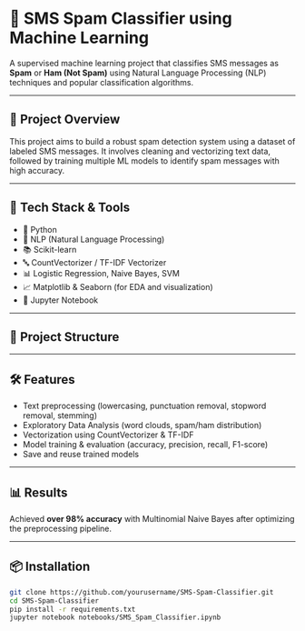 # 📩 SMS Spam Classifier using Machine Learning

A supervised machine learning project that classifies SMS messages as **Spam** or **Ham (Not Spam)** using Natural Language Processing (NLP) techniques and popular classification algorithms.

---

## 🚀 Project Overview

This project aims to build a robust spam detection system using a dataset of labeled SMS messages. It involves cleaning and vectorizing text data, followed by training multiple ML models to identify spam messages with high accuracy.

---

## 🧠 Tech Stack & Tools

- 🐍 Python  
- 💬 NLP (Natural Language Processing)  
- 📚 Scikit-learn  
- 🔤 CountVectorizer / TF-IDF Vectorizer  
- 📊 Logistic Regression, Naive Bayes, SVM  
- 📈 Matplotlib & Seaborn (for EDA and visualization)  
- 🧪 Jupyter Notebook

---

## 📂 Project Structure


---

## 🛠️ Features

- Text preprocessing (lowercasing, punctuation removal, stopword removal, stemming)
- Exploratory Data Analysis (word clouds, spam/ham distribution)
- Vectorization using CountVectorizer & TF-IDF
- Model training & evaluation (accuracy, precision, recall, F1-score)
- Save and reuse trained models

---

## 📊 Results

Achieved **over 98% accuracy** with Multinomial Naive Bayes after optimizing the preprocessing pipeline.

---

## 📦 Installation

```bash
git clone https://github.com/yourusername/SMS-Spam-Classifier.git
cd SMS-Spam-Classifier
pip install -r requirements.txt
jupyter notebook notebooks/SMS_Spam_Classifier.ipynb

